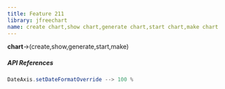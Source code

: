 ```yaml
---
title: Feature 211
library: jfreechart
name: create chart,show chart,generate chart,start chart,make chart
---
```


**chart**->(create,show,generate,start,make)

##### API References

```java
DateAxis.setDateFormatOverride --> 100 %
```
